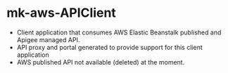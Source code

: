 # mk-aws-APIClient
* Client application that consumes AWS Elastic Beanstalk published and Apigee managed API.
* API proxy and portal generated to provide support for this client application
* AWS published API not available (deleted) at the moment.
